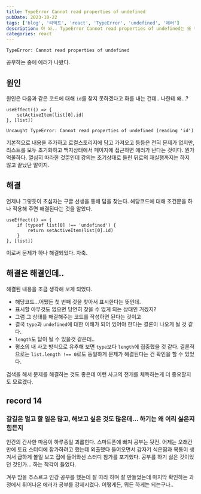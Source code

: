 ```yaml
---
title: TypeError Cannot read properties of undefined
pubDate: 2023-10-22
tags: ['blog', '리액트', 'react', 'TypeError', 'undefined', '에러']
description: 아 놔.. TypeError Cannot read properties of undefined는 또 뭐냐고
categories: react
---
```


```
TypeError: Cannot read properties of undefined
```

공부하는 중에 에러가 나왔다.

## 원인

원인은 다음과 같은 코드에 대해 `id`를 찾지 못하겠다고 화를 내는 건데.. 나한테 왜...?

```
useEffect(() => {
	setActiveItem(list[0].id)
}, [list])
```

```
Uncaught TypeError: Cannot read properties of undefined (reading 'id')
```

기본적으로 내용을 추가하고 로컬스토리지에 담고 가져오고 등등은 전혀 문제가 없지만, 리스트를 모두 초기화하고 백지상태에서 페이지에 접근하면 에러가 난다는 것이다. 뭔가 억울하다. 열심히 따라한 것뿐인데 강의는 초기상태로 돌린 뒤로의 재실행까지는 하지 않고 끝났단 말이지.

## 해결

언제나 그렇듯이 초심자는 구글 선생을 통해 답을 찾는다. 해당코드에 대해 조건문을 하나 적용해 주면 해결된다는 것을 알았다.

```
useEffect(() => {
	if (typeof list[0] !== 'undefined') {
		return setActiveItem(list[0].id)
	}
}, [list])
```

이로써 문제가 하나 해결되었다. 자축.

## 해결은 해결인데..

해결된 내용을 조금 생각해 보게 되었다.

- 해당코드...어쨌든 첫 번째 것을 찾아서 표시한다는 뜻인데.
- 표시할 아무것도 없으면 당연히 찾을 수 없게 되는 상태인 거겠지?
- 그럼 그 상태를 해결해주는 코드를 작성하면 된다는 것이고
- 결국 `type`과 `undefined`에 대한 이해가 되어 있어야 한다는 결론이 나오게 될 것 같다.
- `length`도 답이 될 수 있을것 같은데..
- 평소의 내 사고 방식으로 유추해 보면 `type`보다 `length`에 집중했을 것 같다. 결론적으로는 `list.length !== 0`로도 동일하게 문제가 해결된다는 건 확인을 할 수 있었다.

검색을 해서 문제를 해결하는 것도 좋은데 이런 사고의 전개를 체득하는게 더 중요할지도 모르겠다.

## record 14

### 갈길은 멀고 할 일은 많고, 해보고 싶은 것도 많은데... 하기는 왜 이리 ~~싫은지~~힘든지

인간의 간사한 마음이 하루종일 괴롭힌다. 스마트폰에 빠져 공부는 뒷전. 어제는 오래간만에 토요 스터디에 참가하려고 했는데 외출했다 들어오면서 갑자기 식은땀과 복통이 생겨서 급하게 볼일 보고 집에 들어와선 스터디 참가를 포기했다. 공부를 하기 싫은 것이었던 것인가... 하는 착각이 들었다.

겨우 맘을 추스르고 인강 공부를 했는데 잘 따라 하며 잘 만들었는데 마지막 확인하는 과정에서 튀어나온 에러가 공부를 강제시켰다.
어떻게든, 뭐든 하게는 되는구나..
